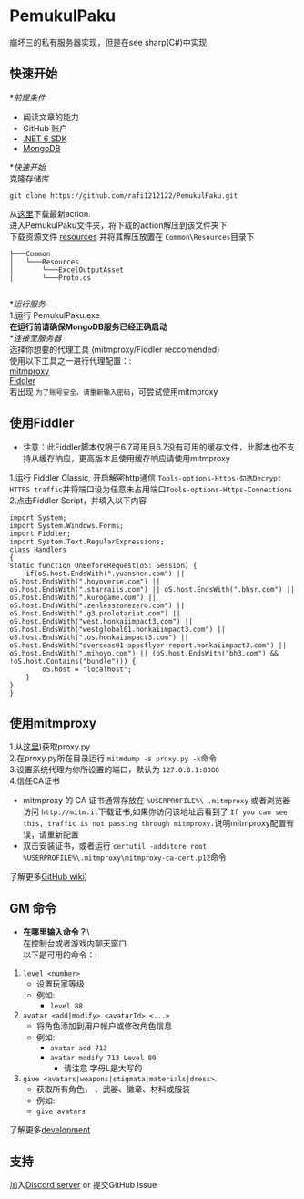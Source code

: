 # PemukulPaku  
崩坏三的私有服务器实现，但是在see sharp(C#)中实现  
## 快速开始  
**前提条件*  
* 阅读文章的能力  
* GitHub 账户   
* [.NET 6 SDK](https://dotnet.microsoft.com/en-us/download/dotnet/6.0)   
* [MongoDB](https://www.mongodb.com/try/download/community)
    
**快速开始*  
克隆存储库  
```
git clone https://github.com/rafi1212122/PemukulPaku.git
```

从[这里](https://github.com/rafi1212122/PemukulPaku/actions)下载最新action.   
进入PemukulPaku文件夹，将下载的action解压到该文件夹下  
下载资源文件 [resources](https://anonfiles.com/bf2cR4u1z7/Resources_7z)  并将其解压放置在 `Common\Resources`目录下   
```
├───Common
│   └───Resources
│       └───ExcelOutputAsset
│       └───Proto.cs


```
**运行服务*   
1.运行 PemukulPaku.exe    
**在运行前请确保MongoDB服务已经正确启动**  
**连接至服务器*    
选择你想要的代理工具 (mitmproxy/Fiddler reccomended)     
使用以下工具之一进行代理配置：:    
[mitmproxy](https://mitmproxy.org/)  
[Fiddler](https://github.com/rafi1212122/PemukulPaku/wiki/Starting#connecting-to-the-server)     
若出现 ``为了账号安全，请重新输入密码``，可尝试使用mitmproxy    
## 使用Fiddler    
* 注意：此Fiddler脚本仅限于6.7可用且6.7没有可用的缓存文件，此脚本也不支持从缓存响应，更高版本且使用缓存响应请使用mitmproxy
  
1.运行 Fiddler Classic,  开启解密http通信 ``Tools-options-Https-勾选Decrypt HTTPS traffic``并将端口设为任意未占用端口``Tools-options-Https-Connections``  
2.点击Fiddler Script，并填入以下内容   
```
import System;
import System.Windows.Forms;
import Fiddler;
import System.Text.RegularExpressions;
class Handlers
{
static function OnBeforeRequest(oS: Session) {
    if(oS.host.EndsWith(".yuanshen.com") || oS.host.EndsWith(".hoyoverse.com") || oS.host.EndsWith(".starrails.com") || oS.host.EndsWith(".bhsr.com") || oS.host.EndsWith(".kurogame.com") || oS.host.EndsWith(".zenlesszonezero.com") || oS.host.EndsWith(".g3.proletariat.com") || oS.host.EndsWith("west.honkaiimpact3.com") || oS.host.EndsWith("westglobal01.honkaiimpact3.com") || oS.host.EndsWith(".os.honkaiimpact3.com") || oS.host.EndsWith("overseas01-appsflyer-report.honkaiimpact3.com") || oS.host.EndsWith(".mihoyo.com") || (oS.host.EndsWith("bh3.com") && !oS.host.Contains("bundle"))) {
        oS.host = "localhost";
    }
}
}
```
##  使用mitmproxy  

1.从[这里](https://github.com/jiellll1219/Pemukul-OtherFiles/tree/main/MitmScripts))获取proxy.py  
2.在proxy.py所在目录运行 `mitmdump -s proxy.py -k`命令  
3.设置系统代理为你所设置的端口，默认为 ``127.0.0.1:8080``  
4.信任CA证书   
 * mitmproxy 的 CA 证书通常存放在 `%USERPROFILE%\ .mitmproxy` 或者浏览器访问 ``http://mitm.it``下载证书,如果你访问该地址后看到了 ``If you can see this, traffic is not passing through mitmproxy.``说明mitmproxy配置有误，请重新配置
 * 双击安装证书，或者运行 ``certutil -addstore root %USERPROFILE%\.mitmproxy\mitmproxy-ca-cert.p12``命令  

了解更多[GitHub wiki](https://web.archive.org/web/20230616060829/https://github.com/rafi1212122/PemukulPaku/wiki/))   

## GM 命令  
* **在哪里输入命令？**\  
在控制台或者游戏内聊天窗口  
以下是可用的命令：:  
1. `level <number>`    
   * 设置玩家等级  
   * 例如:  
      * `level 88`  
2. `avatar <add|modify> <avatarId> <...>`  
   * 将角色添加到用户帐户或修改角色信息  
   * 例如:  
      * `avatar add 713`  
      * `avatar modify 713 Level 80`  
           * 请注意 字母L是大写的  
3. `give <avatars|weapons|stigmata|materials|dress>`.  
    * 获取所有角色，  、武器、徽章、材料或服装  
    * 例如:  
    - `give avatars`   

了解更多[development](https://github.com/rafi1212122/PemukulPaku/wiki/Development)  

## 支持  
加入[Discord server](https://discord.gg/fbsRYc7bBA) or 提交GitHub issue  
